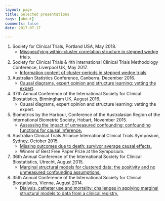 ```yaml
---
layout: page
title: Selected presentations
tags: [about]
comments: false
date: 2017-07-17

---
```


1. Society for Clinical Trials, Portland USA, May 2018.
        <ul>
            <li>[Misspecifying within-cluster correlation structure in stepped wedge trials](\pdf\SCT2018_Kasza_V2.pdf).</li>
        </ul>
1. Society for Clinical Trials \& 4th International Clinical Trials Methodology Conference, Liverpool UK, May 2017.
        <ul>
            <li>[Information content of cluster-periods in stepped wedge trials](/pdf/Kasza_SCT2017.pdf).</li>
        </ul>
1. Australian Statistics Conference, Canberra, December 2016.
        <ul>
            <li>[Causal diagrams, expert opinion and structure learning: vetting the expert](/pdf/Kasza_ASC2016.pdf).</li>
        </ul>
1. 37th Annual Conference of the International Society for Clinical Biostatistics, Birmingham UK, August 2016.
        <ul>
            <li>Causal diagrams, expert opinion and structure learning: vetting the expert.</li>
        </ul>
1. Biometrics by the Harbour, Conference of the Australasian Region of the International Biometric Society, Hobart, November 2015.
        <ul>
            <li>[Assessing the impact of unmeasured confounding: confounding functions for causal inference.](/pdf/Kasza_Biometrics2015.pdf)</li>
        </ul>
1. Australian Clinical Trials Alliance International Clinical Trials Symposium, Sydney, October 2015.
        <ul>
            <li>[Missing outcomes due to death: survivor average causal effects.](/pdf/Kasza_SACE.pdf)</li>
            <li> Winner of Best Free Paper Prize at the Symposium. </li>
        </ul>
1. 36th Annual Conference of the International Society for Clinical Biostatistics, Utrecht, August 2015. 
        <ul>
            <li>[Marginal structural models for clustered data:  the positivity and no unmeasured confounding assumptions.](/pdf/KaszaISCB2015.pdf)</li>
        </ul>
1. 35th Annual Conference of the International Society for Clinical Biostatistics, Vienna, August 2014.
        <ul>
            <li>[Dialysis, catheter use and mortality: challenges in applying marginal structural models to data from a clinical registry.](/pdf/KaszaISCB2014.pdf)</li>
        </ul>

        
        
        

        



